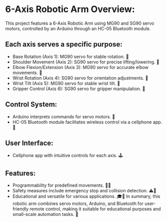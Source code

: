 # 6-Axis Robotic Arm Overview:
This project features a 6-Axis Robotic Arm using MG90 and SG90 servo motors, controlled by an Arduino through an HC-05 Bluetooth module.

## Each axis serves a specific purpose:

 - Base Rotation (Axis 1): MG90 servo for stable rotation. 🔄
 - Shoulder Movement (Axis 2): SG90 servo for precise lifting/lowering. 🤏
 - Elbow Flexion/Extension (Axis 3): MG90 servo for accurate elbow movements. 🦴
 - Wrist Rotation (Axis 4): SG90 servo for orientation adjustments. 🔄
 - Wrist Tilt (Axis 5): MG90 servo for stable wrist tilt. 🤏
 - Gripper Control (Axis 6): SG90 servo for gripper manipulation. 🤖

## Control System:

- Arduino interprets commands for servo motors. 🤖
- HC-05 Bluetooth module facilitates wireless control via a cellphone app. 📲

## User Interface:

- Cellphone app with intuitive controls for each axis. 🕹️

## Features:

- Programmability for predefined movements. 🔄🤖
- Safety measures include emergency stop and collision detection. ⚠️🛑
- Educational and versatile for various applications. 🎓🤖
In summary, this robotic arm combines servo motors, Arduino, and Bluetooth for user-friendly remote control, making it suitable for educational purposes and small-scale automation tasks. 🚀
